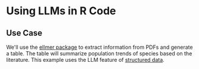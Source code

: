 # Using LLMs in R Code

## Use Case
We'll use the [ellmer package](https://ellmer.tidyverse.org/) to extract information from PDFs and generate a table. The table will summarize population trends of species based on the literature. This example uses the LLM feature of [structured data](https://ellmer.tidyverse.org/articles/structured-data.html).  
